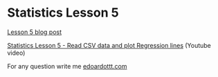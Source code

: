 # Statistics Lesson 5

[Lesson 5 blog post](https://edoardottt.wordpress.com/2021/10/25/lesson-5/)

[Statistics Lesson 5 - Read CSV data and plot Regression lines](https://www.youtube.com/watch?v=IN0h8pJQd14) (Youtube video)

For any question write me [edoardottt.com](https://edoardottt.com/)
